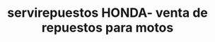 ---
title: "servirepuestos HONDA- venta de repuestos para motos"
url: /cucuta/servirepuestos-honda-venta-de-repuestos-para-motos/
shop: Autowerkstatt
---